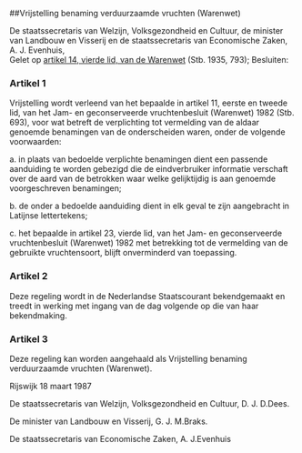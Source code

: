 <meta http-equiv='Content-Type' content='text/html; charset=utf-8' />

##Vrijstelling benaming verduurzaamde vruchten (Warenwet)

De staatssecretaris van Welzijn, Volksgezondheid en Cultuur, de minister van Landbouw en Visserij en de staatssecretaris van Economische Zaken, A. J. Evenhuis,  
Gelet op [artikel 14, vierde lid, van de Warenwet](../../../../../../../wet/warenwet/BWBR0001969/README.md) (Stb. 1935, 793);
Besluiten:    

### Artikel  1  

Vrijstelling wordt verleend van het bepaalde in artikel 11, eerste en tweede lid, van het Jam- en geconserveerde vruchtenbesluit (Warenwet) 1982 (Stb. 693), voor wat betreft de verplichting tot vermelding van de aldaar genoemde benamingen van de onderscheiden waren, onder de volgende voorwaarden: 

a. in plaats van bedoelde verplichte benamingen dient een passende aanduiding te worden gebezigd die de eindverbruiker informatie verschaft over de aard van de betrokken waar welke gelijktijdig is aan genoemde voorgeschreven benamingen;  

b. de onder a bedoelde aanduiding dient in elk geval te zijn aangebracht in Latijnse lettertekens;  

c. het bepaalde in artikel 23, vierde lid, van het Jam- en geconserveerde vruchtenbesluit (Warenwet) 1982 met betrekking tot de vermelding van de gebruikte vruchtensoort, blijft onverminderd van toepassing.    

### Artikel  2  

Deze regeling wordt in de Nederlandse Staatscourant bekendgemaakt en treedt in werking met ingang van de dag volgende op die van haar bekendmaking.  

### Artikel  3  

Deze regeling kan worden aangehaald als Vrijstelling benaming verduurzaamde vruchten (Warenwet).  

Rijswijk 
18 maart 1987    

De 
staatssecretaris van Welzijn, Volksgezondheid en Cultuur, 
D. J. D.Dees. 

De 
minister van Landbouw en Visserij, 
G. J. M.Braks. 

De 
staatssecretaris van Economische Zaken, 
A. J.Evenhuis    
